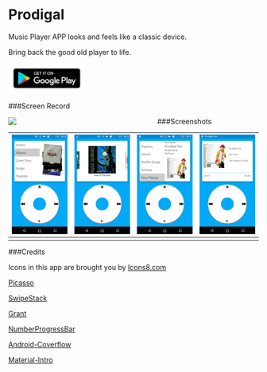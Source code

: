 # Prodigal

Music Player APP looks and feels like a classic device.

Bring back the good old player to life.

<a href="https://play.google.com/store/apps/details?id=bob.sun.prodigal"><img src="artworks/google-play-badge.png" height="60"></a>

###Screen Record

<img style="float:left" src="artworks/demo.gif" width="300"/>


###Screenshots

| ![Home](artworks/home.png) | ![Cover](artworks/cover.png) | ![Home2](artworks/home2.png) | ![Now](artworks/nowplaying.png) |
| -------------------------- | ---------------------------- | ---------------------------- | ------------------------------- |
|                            |                              |                              |                                 |

###Credits

Icons in this app are brought you by [Icons8.com](https://icons8.com)

[Picasso](https://github.com/square/picasso)

[SwipeStack](https://github.com/flschweiger/SwipeStack)

[Grant](https://github.com/anthonycr/Grant)

[NumberProgressBar](https://github.com/daimajia/NumberProgressBar)

[Android-Coverflow](https://github.com/crosswall/Android-Coverflow)

[Material-Intro](https://github.com/HeinrichReimer/material-intro)
